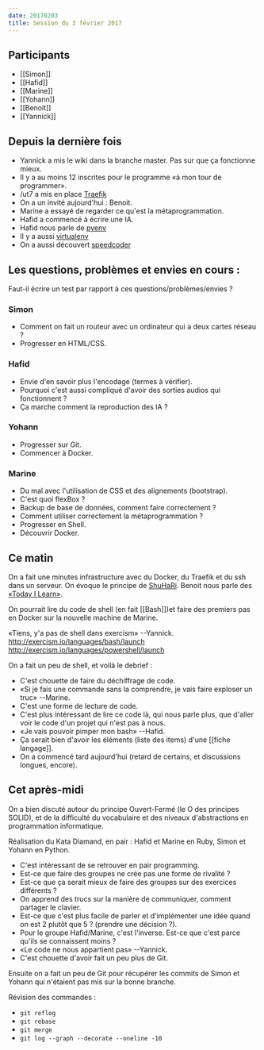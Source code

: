 ```yaml
---
date: 20170203
title: Session du 3 février 2017
---
```


## Participants

- [[Simon]]
- [[Hafid]]
- [[Marine]]
- [[Yohann]]
- [[Benoit]]
- [[Yannick]]

## Depuis la dernière fois

- Yannick a mis le wiki dans la branche master. Pas sur que ça fonctionne mieux.
- Il y a au moins 12 inscrites pour le programme «à mon tour de programmer».
- /ut7 a mis en place [Traefik](https://traefik.io/)
- On a un invité aujourd'hui : Benoit.
- Marine a essayé de regarder ce qu'est la métaprogrammation.
- Hafid a commencé à écrire une IA.
- Hafid nous parle de [pyenv](https://github.com/yyuu/pyenv)
- Il y a aussi [virtualenv](https://pypi.python.org/pypi/virtualenv)
- On a aussi découvert [speedcoder](http://www.speedcoder.net/)

## Les questions, problèmes et envies en cours :

Faut-il écrire un test par rapport à ces questions/problèmes/envies ?

### Simon

- Comment on fait un routeur avec un ordinateur qui a deux cartes réseau ?
- Progresser en HTML/CSS.

### Hafid

- Envie d'en savoir plus l'encodage (termes à vérifier).
- Pourquoi c'est aussi compliqué d'avoir des sorties audios qui fonctionnent ?
- Ça marche comment la reproduction des IA ?

### Yohann

- Progresser sur Git.
- Commencer à Docker.

### Marine

- Du mal avec l'utilisation de CSS et des alignements (bootstrap).
- C'est quoi flexBox ?
- Backup de base de données, comment faire correctement ?
- Comment utiliser correctement la métaprogrammation ?
- Progresser en Shell.
- Découvrir Docker.


## Ce matin

On a fait une minutes infrastructure avec du Docker, du Traefik et du ssh dans un serveur.
On évoque le principe de [ShuHaRi](https://en.wikipedia.org/wiki/Shuhari).
Benoit nous parle des [«Today I Learn»](https://github.com/benoittgt/til).

On pourrait lire du code de shell (en fait [[Bash]])et faire des premiers pas en Docker sur la nouvelle machine de Marine.

«Tiens, y'a pas de shell dans exercism» --Yannick.
http://exercism.io/languages/bash/launch
http://exercism.io/languages/powershell/launch

On a fait un peu de shell, et voilà le debrief :

- C'est chouette de faire du déchiffrage de code.
- «Si je fais une commande sans la comprendre, je vais faire exploser un truc» --Marine.
- C'est une forme de lecture de code.
- C'est plus intéressant de lire ce code là, qui nous parle plus, que d'aller voir le code d'un projet qui n'est pas à nous.
- «Je vais pouvoir pimper mon bash» --Hafid.
- Ça serait bien d'avoir les éléments (liste des items) d'une [[fiche langage]].
- On a commencé tard aujourd'hui (retard de certains, et discussions longues, encore).

## Cet après-midi

On a bien discuté autour du principe Ouvert-Fermé (le O des principes SOLID), et de la difficulté du vocabulaire et des niveaux d'abstractions en programmation informatique.

Réalisation du Kata Diamand, en pair : Hafid et Marine en Ruby, Simon et Yohann en Python.

- C'est intéressant de se retrouver en pair programming.
- Est-ce que faire des groupes ne crée pas une forme de rivalité ?
- Est-ce que ça serait mieux de faire des groupes sur des exercices différents ?
- On apprend des trucs sur la manière de communiquer, comment partager le clavier.
- Est-ce que c'est plus facile de parler et d'implémenter une idée quand on est 2 plutôt que 5 ? (prendre une décision ?).
- Pour le groupe Hafid/Marine, c'est l'inverse. Est-ce que c'est parce qu'ils se connaissent moins ?
- «Le code ne nous appartient pas» --Yannick.
- C'est chouette d'avoir fait un peu plus de Git.

Ensuite on a fait un peu de Git pour récupérer les commits de Simon et Yohann qui n'étaient pas mis sur la bonne branche.

Révision des commandes :

- `git reflog`
- `git rebase`
- `git merge`
- `git log --graph --decorate --oneline -10`

